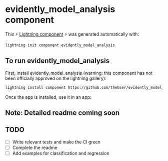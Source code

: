 # evidently_model_analysis component

This ⚡ [Lightning component](lightning.ai) ⚡ was generated automatically with:

```bash
lightning init component evidently_model_analysis
```

## To run evidently_model_analysis

First, install evidently_model_analysis (warning: this component has not been officially approved on the lightning gallery):

```bash
lightning install component https://github.com/theUser/evidently_model_analysis
```

Once the app is installed, use it in an app:


## Note: Detailed readme coming soon


## TODO

- [ ] Write relevant tests and make the CI green
- [ ] Complete the readme
- [ ] Add examples for classification and regression